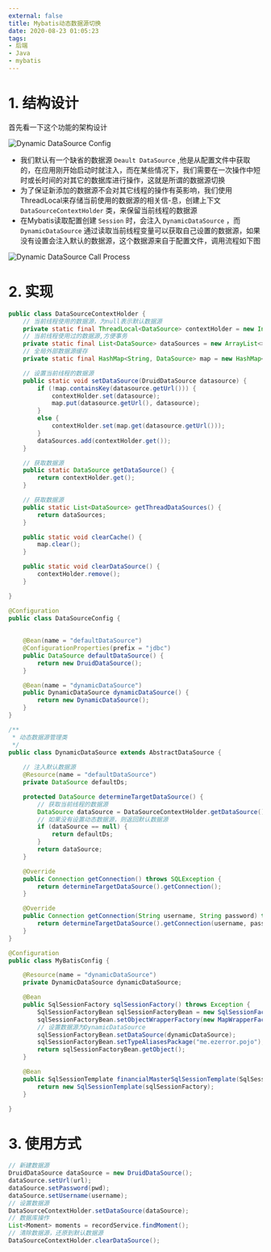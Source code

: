 ```yaml
---
external: false
title: Mybatis动态数据源切换
date: 2020-08-23 01:05:23
tags:
- 后端
- Java
- mybatis
---
```


# 1. 结构设计

首先看一下这个功能的架构设计

![Dynamic DataSource Config](/images/Dynamic%20DataSource%20Config.png)

- 我们默认有一个缺省的数据源 `Deault DataSource` ,他是从配置文件中获取的，在应用刚开始启动时就注入，而在某些情况下，我们需要在一次操作中短时或长时间的对其它的数据库进行操作，这就是所谓的数据源切换
- 为了保证新添加的数据源不会对其它线程的操作有英影响，我们使用ThreadLocal来存储当前使用的数据源的相关信-息，创建上下文 `DataSourceContextHolder` 类，来保留当前线程的数据源
- 在Mybatis读取配置创建 `Session` 时，会注入 `DynamicDataSource` ，而 `DynamicDataSource` 通过读取当前线程变量可以获取自己设置的数据源，如果没有设置会注入默认的数据源，这个数据源来自于配置文件，调用流程如下图

![Dynamic DataSource Call Process](/images/Dynamic%20DataSource%20Call%20Process.png)

# 2. 实现

```java
public class DataSourceContextHolder {
    // 当前线程使用的数据源，为null表示默认数据源
    private static final ThreadLocal<DataSource> contextHolder = new InheritableThreadLocal<DataSource>();
    // 当前线程使用过的数据源,方便事务
    private static final List<DataSource> dataSources = new ArrayList<>();
    // 全局外部数据源缓存
    private static final HashMap<String, DataSource> map = new HashMap<>();

    // 设置当前线程的数据源
    public static void setDataSource(DruidDataSource datasource) {
        if (!map.containsKey(datasource.getUrl())) {
            contextHolder.set(datasource);
            map.put(datasource.getUrl(), datasource);
        }
        else {
            contextHolder.set(map.get(datasource.getUrl()));
        }
        dataSources.add(contextHolder.get());
    }

    // 获取数据源
    public static DataSource getDataSource() {
        return contextHolder.get();
    }

    // 获取数据源
    public static List<DataSource> getThreadDataSources() {
        return dataSources;
    }

    public static void clearCache() {
        map.clear();
    }

    public static void clearDataSource() {
        contextHolder.remove();
    }

}
```

```java
@Configuration
public class DataSourceConfig {
    
    
    @Bean(name = "defaultDataSource")
    @ConfigurationProperties(prefix = "jdbc")
    public DataSource defaultDataSource() {
        return new DruidDataSource();
    }

    @Bean(name = "dynamicDataSource")
    public DynamicDataSource dynamicDataSource() {
        return new DynamicDataSource();
    }
}
```

```java
/**
 * 动态数据源管理类
 */
public class DynamicDataSource extends AbstractDataSource {
	
    // 注入默认数据源
    @Resource(name = "defaultDataSource")
    private DataSource defaultDs;

    protected DataSource determineTargetDataSource() {
        // 获取当前线程的数据源
        DataSource dataSource = DataSourceContextHolder.getDataSource();
        // 如果没有设置动态数据源，则返回默认数据源
        if (dataSource == null) {
            return defaultDs;
        }
        return dataSource;
    }

    @Override
    public Connection getConnection() throws SQLException {
        return determineTargetDataSource().getConnection();
    }

    @Override
    public Connection getConnection(String username, String password) throws SQLException {
        return determineTargetDataSource().getConnection(username, password);
    }
}
```

```java
@Configuration
public class MyBatisConfig {

    @Resource(name = "dynamicDataSource")
    private DynamicDataSource dynamicDataSource;

    @Bean
    public SqlSessionFactory sqlSessionFactory() throws Exception {
        SqlSessionFactoryBean sqlSessionFactoryBean = new SqlSessionFactoryBean();
        sqlSessionFactoryBean.setObjectWrapperFactory(new MapWrapperFactory());
        // 设置数据源为DynamicDataSource
        sqlSessionFactoryBean.setDataSource(dynamicDataSource);
        sqlSessionFactoryBean.setTypeAliasesPackage("me.ezerror.pojo");
        return sqlSessionFactoryBean.getObject();
    }

    @Bean
    public SqlSessionTemplate financialMasterSqlSessionTemplate(SqlSessionFactory sqlSessionFactory) {
        return new SqlSessionTemplate(sqlSessionFactory);
    }

}
```

# 3. 使用方式

```java
// 新建数据源
DruidDataSource dataSource = new DruidDataSource();
dataSource.setUrl(url);
dataSource.setPassword(pwd);
dataSource.setUsername(username);
// 设置数据源
DataSourceContextHolder.setDataSource(dataSource);
// 数据库操作
List<Moment> moments = recordService.findMoment();
// 清除数据源，还原到默认数据源
DataSourceContextHolder.clearDataSource();
```

